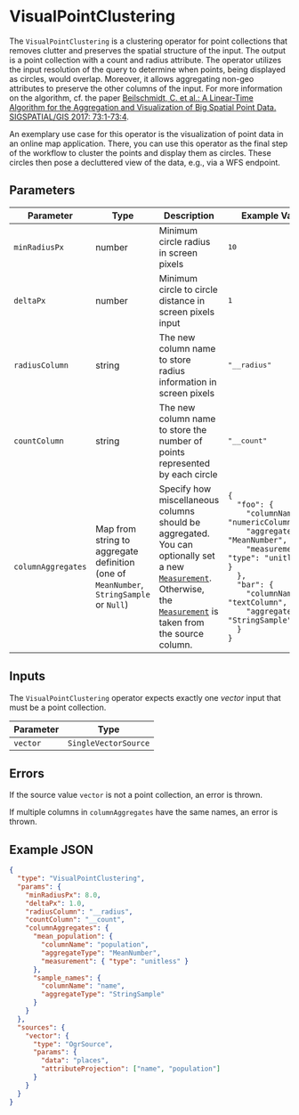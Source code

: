 # VisualPointClustering

The `VisualPointClustering` is a clustering operator for point collections that removes clutter and preserves the spatial structure of the input.
The output is a point collection with a count and radius attribute.
The operator utilizes the input resolution of the query to determine when points, being displayed as circles, would overlap.
Moreover, it allows aggregating non-geo attributes to preserve the other columns of the input.
For more information on the algorithm, cf. the paper [Beilschmidt, C. et al.: A Linear-Time Algorithm for the Aggregation and Visualization of Big Spatial Point Data. SIGSPATIAL/GIS 2017: 73:1-73:4](https://doi.org/10.1145/3139958.3140037).

An exemplary use case for this operator is the visualization of point data in an online map application.
There, you can use this operator as the final step of the workflow to cluster the points and display them as circles.
These circles then pose a decluttered view of the data, e.g., via a WFS endpoint.

## Parameters

| Parameter          | Type                                                                                    | Description                                                                                                                                                                                                                     | Example Value                                                                                                                                                                                                                                                                                                                                                                                                            |
| ------------------ | --------------------------------------------------------------------------------------- | ------------------------------------------------------------------------------------------------------------------------------------------------------------------------------------------------------------------------------- | ------------------------------------------------------------------------------------------------------------------------------------------------------------------------------------------------------------------------------------------------------------------------------------------------------------------------------------------------------------------------------------------------------------------------ |
| `minRadiusPx`      | number                                                                                  | Minimum circle radius in screen pixels                                                                                                                                                                                          | <pre>10</pre>                                                                                                                                                                                                                                                                                                                                                                                                            |
| `deltaPx`          | number                                                                                  | Minimum circle to circle distance in screen pixels input                                                                                                                                                                        | <pre>1</pre>                                                                                                                                                                                                                                                                                                                                                                                                             |
| `radiusColumn`     | string                                                                                  | The new column name to store radius information in screen pixels                                                                                                                                                                | <pre>"\_\_radius"</pre>                                                                                                                                                                                                                                                                                                                                                                                                  |
| `countColumn`      | string                                                                                  | The new column name to store the number of points represented by each circle                                                                                                                                                    | <pre>"\_\_count"</pre>                                                                                                                                                                                                                                                                                                                                                                                                   |
| `columnAggregates` | Map from string to aggregate definition (one of `MeanNumber`, `StringSample` or `Null`) | Specify how miscellaneous columns should be aggregated. You can optionally set a new [`Measurement`](../datatypes/measurement.md). Otherwise, the [`Measurement`](../datatypes/measurement.md) is taken from the source column. | <pre><code>{<br>&nbsp;&nbsp;"foo": {<br>&nbsp;&nbsp;&nbsp;&nbsp;"columnName": "numericColumn",<br>&nbsp;&nbsp;&nbsp;&nbsp;"aggregateType": "MeanNumber",<br>&nbsp;&nbsp;&nbsp;&nbsp;"measurement": { "type": "unitless" }<br>&nbsp;&nbsp;},<br>&nbsp;&nbsp;"bar": {<br>&nbsp;&nbsp;&nbsp;&nbsp;"columnName": "textColumn",<br>&nbsp;&nbsp;&nbsp;&nbsp;"aggregateType": "StringSample"<br>&nbsp;&nbsp;}<br>}</code></pre> |

## Inputs

The `VisualPointClustering` operator expects exactly one _vector_ input that must be a point collection.

| Parameter | Type                 |
| --------- | -------------------- |
| `vector`  | `SingleVectorSource` |

## Errors

If the source value `vector` is not a point collection, an error is thrown.

If multiple columns in `columnAggregates` have the same names, an error is thrown.

## Example JSON

```json
{
  "type": "VisualPointClustering",
  "params": {
    "minRadiusPx": 8.0,
    "deltaPx": 1.0,
    "radiusColumn": "__radius",
    "countColumn": "__count",
    "columnAggregates": {
      "mean_population": {
        "columnName": "population",
        "aggregateType": "MeanNumber",
        "measurement": { "type": "unitless" }
      },
      "sample_names": {
        "columnName": "name",
        "aggregateType": "StringSample"
      }
    }
  },
  "sources": {
    "vector": {
      "type": "OgrSource",
      "params": {
        "data": "places",
        "attributeProjection": ["name", "population"]
      }
    }
  }
}
```

